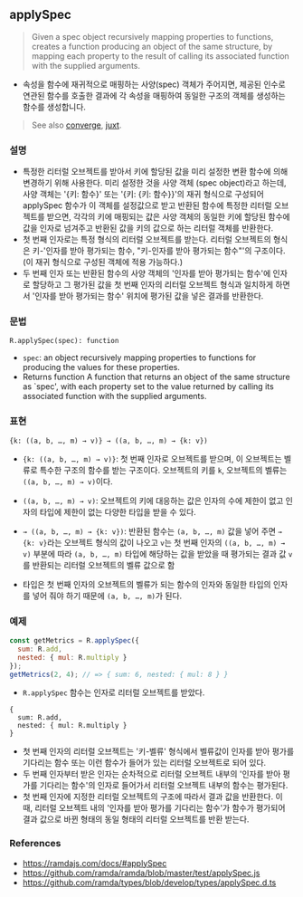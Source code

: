 ## applySpec

> Given a spec object recursively mapping properties to functions, creates a function producing an object of the same structure, by mapping each property to the result of calling its associated function with the supplied arguments.
- 속성을 함수에 재귀적으로 매핑하는 사양(spec) 객체가 주어지면, 제공된 인수로 연관된 함수를 호출한 결과에 각 속성을 매핑하여 동일한 구조의 객체를 생성하는 함수를 생성합니다.

> See also [converge](./converge.md), [juxt](./juxt.md).

### 설명

- 특정한 리터럴 오브젝트를 받아서 키에 할당된 값을 미리 설정한 변환 함수에 의해 변경하기 위해 사용한다. 미리 설정한 것을 사양 객체 (spec object)라고 하는데, 사양 객체는 '{키: 함수}' 또는 '{키: {키: 함수}}'의 재귀 형식으로 구성되어 applySpec 함수가 이 객체를 설정값으로 받고 반환된 함수에 특정한 리터럴 오브젝트를 받으면, 각각의 키에 매핑되는 값은 사양 객체의 동일한 키에 할당된 함수에 값을 인자로 넘겨주고 반환된 값을 키의 값으로 하는 리터럴 객체를 반환한다.
- 첫 번째 인자로는 특정 형식의 리터럴 오브젝트를 받는다. 리터럴 오브젝트의 형식은 키-'인자를 받아 평가되는 함수, "키-인자를 받아 평가되는 함수"'의 구조이다. (이 재귀 형식으로 구성된 객체에 적용 가능하다.)
- 두 번째 인자 또는 반환된 함수의 사양 객체의 '인자를 받아 평가되는 함수'에 인자로 할당하고 그 평가된 값을 첫 번째 인자의 리터럴 오브젝트 형식과 일치하게 하면서 '인자를 받아 평가되는 함수' 위치에 평가된 값을 넣은 결과를 반환한다.

### 문법

```
R.applySpec(spec): function
```
- `spec`: an object recursively mapping properties to functions for producing the values for these properties.
- Returns function A function that returns an object of the same structure as `spec', with each property set to the value returned by calling its associated function with the supplied arguments.

### 표현

```
{k: ((a, b, …, m) → v)} → ((a, b, …, m) → {k: v})
```
- `{k: ((a, b, …, m) → v)}`: 첫 번째 인자로 오브젝트를 받으며, 이 오브젝트는 벨류로 특수한 구조의 함수를 받는 구조이다. 오브젝트의 키를 `k`, 오브젝트의 벨류는 `((a, b, …, m) → v)`이다.
- `((a, b, …, m) → v)`: 오브젝트의 키에 대응하는 값은 인자의 수에 제한이 없고 인자의 타입에 제한이 없는 다양한 타입을 받을 수 있다.
- `→ ((a, b, …, m) → {k: v})`: 반환된 함수는 `(a, b, …, m)` 값을 넣어 주면 `→ {k: v}`라는 오브젝트 형식의 값이 나오고 `v`는 첫 번째 인자의 `((a, b, …, m) → v)` 부분에 따라 `(a, b, …, m)` 타입에 해당하는 값을 받았을 때 평가되는 결과 값 `v`를 반환되는 리터럴 오브젝트의 벨류 값으로 함

- 타입은 첫 번째 인자의 오브젝트의 벨류가 되는 함수의 인자와 동일한 타입의 인자를 넣어 줘야 하기 때문에 `(a, b, …, m)`가 된다.

### 예제
```js
const getMetrics = R.applySpec({
  sum: R.add,
  nested: { mul: R.multiply }
});
getMetrics(2, 4); // => { sum: 6, nested: { mul: 8 } }
```
- `R.applySpec` 함수는 인자로 리터럴 오브젝트를 받았다.
```
{
  sum: R.add,
  nested: { mul: R.multiply }
}
```
- 첫 번째 인자의 리터럴 오브젝트는 '키-벨류' 형식에서 벨류값이 인자를 받아 평가를 기다리는 함수 또는 이런 함수가 들어가 있는 리터럴 오브젝트로 되어 있다.
- 두 번째 인자부터 받은 인자는 순차적으로 리터럴 오브젝트 내부의 '인자를 받아 평가를 기다리는 함수'의 인자로 들어가서 리터럴 오브젝트 내부의 함수는 평가된다.
- 첫 번째 인자에 지정한 리터럴 오브젝트의 구조에 따라서 결과 값을 반환한다. 이 때, 리터럴 오브젝트 내의 '인자를 받아 평가를 기다리는 함수'가 함수가 평가되어 결과 값으로 바뀐 형태의 동일 형태의 리터럴 오브젝트를 반환 받는다.

### References
- https://ramdajs.com/docs/#applySpec
- https://github.com/ramda/ramda/blob/master/test/applySpec.js
- https://github.com/ramda/types/blob/develop/types/applySpec.d.ts
